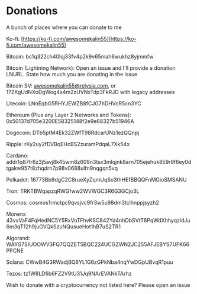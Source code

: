 # Donations
A bunch of places where you can donate to me

Ko-fi: [https://ko-fi.com/awesomekalin55](https://ko-fi.com/awesomekalin55)

Bitcoin: bc1q322ch40lqj33fv4p2k9v65mah6wukhz8yjmmfw

Bitcoin (Lightning Network): Open an issue and I'll provide a donation LNURL. State how much you are donating in the issue

Bitcoin SV: awesomekalin55@relysia.com, or 17ZKgUdNXoDgWog4x4m2zUVNxTdp3FkRJD with legacy addresses

Litecoin: LNnEqbG5RHYJEWZB8fCJG7hDHVcR5cn3YC

Ethereum (Plus any Layer 2 Networks and Tokens): 0x50137d705e3200E58325148f2e9e68327b51946A

Dogecoin: DTb5ptM4Ek32ZWfT98RdcarUNz1ezQQnpj

Ripple: rKy2uy2fDVBqEHcBS2zuramPdqaL7Xk54x

Cardano: addr1q87tr6z3j5avj8k45wm8z609n3tsx3mlqjnk8arn705ejehuk859r9f6ey0dtgakw957t8zhqdrh7p98v0688ulfn9nqgqn5vq

Polkadot: 16773Bb9dgC2C8rueXyZqmUqSo3thHEfBBQQFnMGioSMSANU

Tron: TRKTBWqapzqRWGfww2WVWGC3R6G3GCjo3L

Cosmos: cosmos1rmctpc9qvsjvc9fr3w5u98dm3tclhnppjsyzh2

Monero: 43vvVaF4FqHedNC5Y5RxVoTFhvKSC842Yd4nhDbSVtT8PqWdXhhyqzidJu6m3qT12h9juGVQkSzuNQusueHot1hB7uS2TR1

Algorand: WAYG7SIUOOWV3FQ7QQZET5BQC224UCGZWN2JC255AFJEBYS7UFK66PPCNE

Solana: CWwB4G3RWadjBQ6YL1G6zGPkNba4nqYwDGpUBvqR1puu

Tezos: tz1W8LDfib6FZ2V9tU31Jq9NArEVANkTArhz


Wish to donate with a cryptocurrency not listed here? Please open an issue
